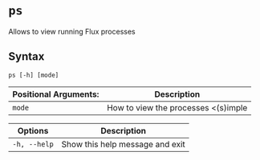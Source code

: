 `ps`
====
Allows to view running Flux processes

Syntax
----
```
ps [-h] [mode]
```

Positional Arguments: | Description
--------|------------
`mode` | How to view the processes <(s)imple|(l)ist|(o)utput|(t)hreads|(m)isc|(a)ll>

Options | Description
--------|------------
`-h, --help` | Show this help message and exit


